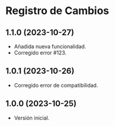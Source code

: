 # Registro de Cambios

## 1.1.0 (2023-10-27)

* Añadida nueva funcionalidad.
* Corregido error #123.

## 1.0.1 (2023-10-26)

* Corregido error de compatibilidad.

## 1.0.0 (2023-10-25)

* Versión inicial.